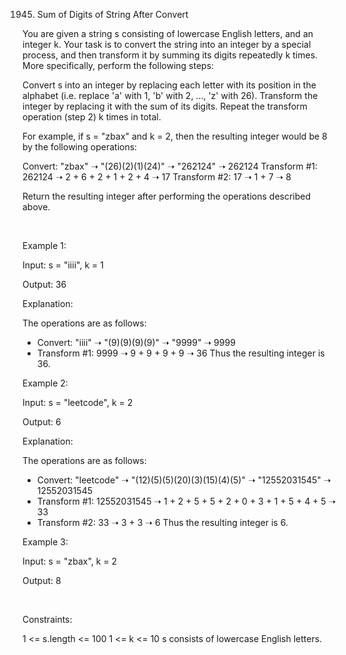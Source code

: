 1945. Sum of Digits of String After Convert

You are given a string s consisting of lowercase English letters, and an integer k. Your task is to convert the string into an integer by a special process, and then transform it by summing its digits repeatedly k times. More specifically, perform the following steps:

Convert s into an integer by replacing each letter with its position in the alphabet (i.e. replace 'a' with 1, 'b' with 2, ..., 'z' with 26).
Transform the integer by replacing it with the sum of its digits.
Repeat the transform operation (step 2) k times in total.

For example, if s = "zbax" and k = 2, then the resulting integer would be 8 by the following operations:

Convert: "zbax" ➝ "(26)(2)(1)(24)" ➝ "262124" ➝ 262124
Transform #1: 262124 ➝ 2 + 6 + 2 + 1 + 2 + 4 ➝ 17
Transform #2: 17 ➝ 1 + 7 ➝ 8

Return the resulting integer after performing the operations described above.

 

Example 1:

Input: s = "iiii", k = 1

Output: 36

Explanation:

The operations are as follows:
- Convert: "iiii" ➝ "(9)(9)(9)(9)" ➝ "9999" ➝ 9999
- Transform #1: 9999 ➝ 9 + 9 + 9 + 9 ➝ 36
Thus the resulting integer is 36.

Example 2:

Input: s = "leetcode", k = 2

Output: 6

Explanation:

The operations are as follows:
- Convert: "leetcode" ➝ "(12)(5)(5)(20)(3)(15)(4)(5)" ➝ "12552031545" ➝ 12552031545
- Transform #1: 12552031545 ➝ 1 + 2 + 5 + 5 + 2 + 0 + 3 + 1 + 5 + 4 + 5 ➝ 33
- Transform #2: 33 ➝ 3 + 3 ➝ 6
Thus the resulting integer is 6.

Example 3:

Input: s = "zbax", k = 2

Output: 8

 

Constraints:

1 <= s.length <= 100
1 <= k <= 10
s consists of lowercase English letters.